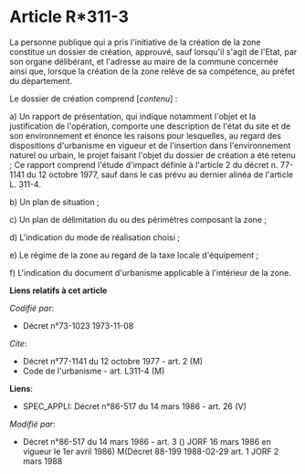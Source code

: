 # Article R*311-3

La personne publique qui a pris l'initiative de la création de la zone constitue un dossier de création, approuvé, sauf
lorsqu'il s'agit de l'Etat, par son organe délibérant, et l'adresse au maire de la commune concernée ainsi que, lorsque la
création de la zone relève de sa compétence, au préfet du département. 

Le dossier de création comprend [*contenu*] :

a) Un rapport de présentation, qui indique notamment l'objet et la justification de l'opération, comporte une description de
l'état du site et de son environnement et énonce les raisons pour lesquelles, au regard des dispositions d'urbanisme en
vigueur et de l'insertion dans l'environnement naturel ou urbain, le projet faisant l'objet du dossier de création a été
retenu ; Ce rapport comprend l'étude d'impact définie à l'article 2 du décret n. 77-1141 du 12 octobre 1977, sauf dans le cas
prévu au dernier alinéa de l'article L. 311-4. 

b) Un plan de situation ; 

c) Un plan de délimitation du ou des périmètres composant la zone  ;

d) L'indication du mode de réalisation choisi ; 

e) Le régime de la zone au regard de la taxe locale d'équipement ; 

f) L'indication du document d'urbanisme applicable à l'intérieur de la zone.

**Liens relatifs à cet article**

_Codifié par_:

  - Décret n°73-1023 1973-11-08

_Cite_:

  - Décret n°77-1141 du 12 octobre 1977 - art. 2 (M)
  - Code de l'urbanisme - art. L311-4 (M)

**Liens**:

  - SPEC_APPLI: Décret n°86-517 du 14 mars 1986 - art. 26 (V)

_Modifié par_:

  - Décret n°86-517 du 14 mars 1986 - art. 3 () JORF 16 mars 1986 en vigueur le 1er avril 1986) M(Décret 88-199 1988-02-29 art. 1 JORF 2 mars 1988
